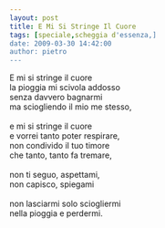 ```yaml
---
layout: post
title: E Mi Si Stringe Il Cuore
tags: [speciale,scheggia d'essenza,]
date: 2009-03-30 14:42:00
author: pietro
---
```

E mi si stringe il cuore<br/>la pioggia mi scivola addosso<br/>senza davvero bagnarmi<br/>ma sciogliendo il mio me stesso,<br/><br/>e mi si stringe il cuore<br/>e vorrei tanto poter respirare,<br/>non condivido il tuo timore<br/>che tanto, tanto fa tremare,<br/><br/>non ti seguo, aspettami,<br/>non capisco, spiegami<br/><br/>non lasciarmi solo sciogliermi<br/>nella pioggia e perdermi.
